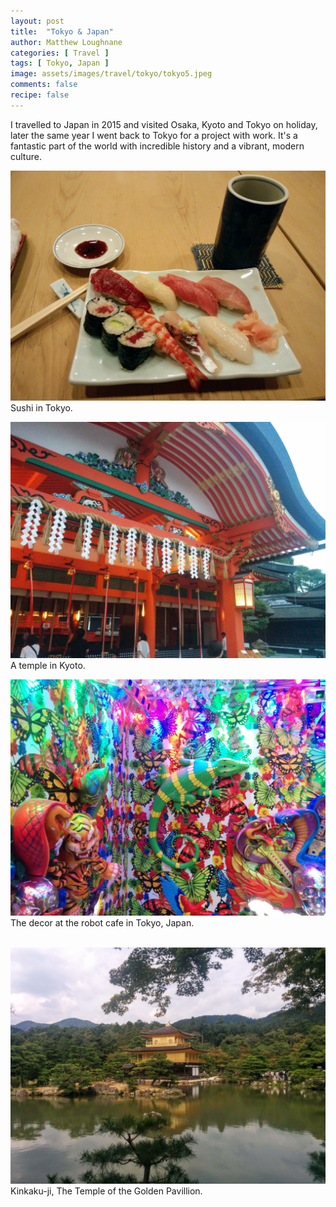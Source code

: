 ```yaml
---
layout: post
title:  "Tokyo & Japan"
author: Matthew Loughnane
categories: [ Travel ]
tags: [ Tokyo, Japan ]
image: assets/images/travel/tokyo/tokyo5.jpeg
comments: false
recipe: false
---
```


I travelled to Japan in 2015 and visited Osaka, Kyoto and Tokyo on holiday, later the same year I went back to Tokyo for a project with work. It's a fantastic part of the world with incredible history and a vibrant, modern culture.

![Sushi in Tokyo](/assets/images/travel/tokyo/tokyo6.jpg)
Sushi in Tokyo.

![A temple in Kyoto](/assets/images/travel/tokyo/tokyo1.jpg)
A temple in Kyoto.

![The decor at the robot cafe in Tokyo, Japan](/assets/images/travel/tokyo/tokyo4.jpg)
The decor at the robot cafe in Tokyo, Japan.

<br/>
<div class="wider-image">
    <img class="featured-image lazyimg" src="/assets/images/travel/tokyo/tokyo3.jpg" alt="Kinkaku-ji, The Temple of the Golden Pavillion">
</div>
Kinkaku-ji, The Temple of the Golden Pavillion.